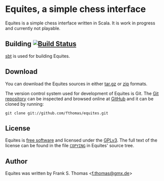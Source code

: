 # Equites, a simple chess interface

Equites is a simple chess interface written in Scala. It is work in progress
and currently not playable.

## Building [![Build Status][]](http://travis-ci.org/fthomas/equites)

[sbt][] is used for building Equites.

[Build Status]: https://secure.travis-ci.org/fthomas/equites.png
[sbt]: http://www.scala-sbt.org/

## Download

You can download the Equites sources in either [tar.gz][] or [zip][] formats.

[tar.gz]: https://github.com/fthomas/equites/tarball/master
[zip]:    https://github.com/fthomas/equites/zipball/master

The version control system used for development of Equites is Git. The [Git
repository][] can be inspected and browsed online at [GitHub][] and it can
be cloned by running:

    git clone git://github.com/fthomas/equites.git

[Git repository]: http://github.com/fthomas/equites
[GitHub]: http://github.com/

## License

Equites is [free software][] and licensed under the [GPLv3][]. The full text
of the license can be found in the file [`COPYING`][COPYING] in Equites'
source tree.

[free software]: http://www.gnu.org/philosophy/free-sw.html
[GPLv3]: http://www.gnu.org/licenses/gpl-3.0.html
[COPYING]: https://github.com/fthomas/equites/blob/master/COPYING

## Author

Equites was written by Frank S. Thomas <<f.thomas@gmx.de>>
